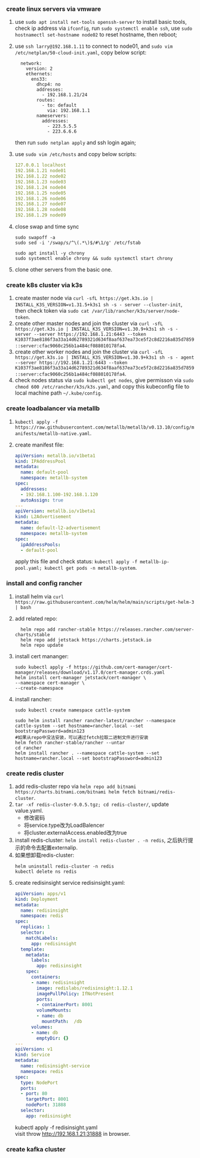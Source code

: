 ### create linux servers via vmware  

1. use `sudo apt install net-tools openssh-server` to install basic tools, check ip address via `ifconfig`, run `sudo systemctl enable ssh`, use `sudo hostnamectl set-hostname node02` to reset hostname, then reboot;  
2. use `ssh larry@192.168.1.11` to connect to node01, and `sudo vim /etc/netplan/50-cloud-init.yaml`, copy below script:  

    ```bashshell
      network:
        version: 2
        ethernets:
          ens33:
            dhcp4: no
            addresses:
              - 192.168.1.21/24
            routes:
              - to: default
                via: 192.168.1.1
            nameservers:
              addresses:
                - 223.5.5.5
                - 223.6.6.6
    ```  

    then run `sudo netplan apply` and ssh login again;  

3. use `sudo vim /etc/hosts` and copy below scripts:  

    ```yaml
    127.0.0.1 localhost
    192.168.1.21 node01
    192.168.1.22 node02
    192.168.1.23 node03
    192.168.1.24 node04
    192.168.1.25 node05
    192.168.1.26 node06
    192.168.1.27 node07
    192.168.1.28 node08
    192.168.1.29 node09
    ```  

4. close swap and time sync  

    ```bashshell
    sudo swapoff -a
    sudo sed -i '/swap/s/^\(.*\)$/#\1/g' /etc/fstab

    sudo apt install -y chrony
    sudo systemctl enable chrony && sudo systemctl start chrony
    ```  

5. clone other servers from the basic one.  


### create k8s cluster via k3s  

1. create master node via `curl -sfL https://get.k3s.io | INSTALL_K3S_VERSION=v1.31.5+k3s1 sh -s - server --cluster-init`, then check token via `sudo cat /var/lib/rancher/k3s/server/node-token`.  
2. create other master nodes and join the cluster via `curl -sfL https://get.k3s.io | INSTALL_K3S_VERSION=v1.30.9+k3s1 sh -s - server --server https://192.168.1.21:6443 --token K1037f3ae8186f3a33a14d62789321d634f8aaf637ea73ce5f2c8d2216a835d7859::server:cfac9060c256b1a484cf088010178fa4`.  
3. create other worker nodes and join the cluster via `curl -sfL https://get.k3s.io | INSTALL_K3S_VERSION=v1.30.9+k3s1 sh -s - agent --server https://192.168.1.21:6443 --token K1037f3ae8186f3a33a14d62789321d634f8aaf637ea73ce5f2c8d2216a835d7859::server:cfac9060c256b1a484cf088010178fa4`.  
4. check nodes status via `sudo kubectl get nodes`, give permisson via `sudo chmod 600 /etc/rancher/k3s/k3s.yaml`, and copy this kubeconfig file to local machine path `~/.kube/config`.  


### create loadbalancer via metallb  

1. `kubectl apply -f https://raw.githubusercontent.com/metallb/metallb/v0.13.10/config/manifests/metallb-native.yaml`.  
2. create manifest file:  
    ```yml
    apiVersion: metallb.io/v1beta1
    kind: IPAddressPool
    metadata:
      name: default-pool
      namespace: metallb-system
    spec:
      addresses:
      - 192.168.1.100-192.168.1.120
      autoAssign: true
    ---
    apiVersion: metallb.io/v1beta1
    kind: L2Advertisement
    metadata:
      name: default-l2-advertisement
      namespace: metallb-system
    spec:
      ipAddressPools:
      - default-pool
    ```  

    apply this file and check status: `kubectl apply -f metallb-ip-pool.yaml; kubectl get pods -n metallb-system`.  

### install and config rancher  

1. install helm via `curl https://raw.githubusercontent.com/helm/helm/main/scripts/get-helm-3 | bash`  
2. add related repo: 

    ```bashshell
      helm repo add rancher-stable https://releases.rancher.com/server-charts/stable
      helm repo add jetstack https://charts.jetstack.io
      helm repo update
    ```

3. install cert mananger:  

    ```
    sudo kubectl apply -f https://github.com/cert-manager/cert-manager/releases/download/v1.17.0/cert-manager.crds.yaml
    helm install cert-manager jetstack/cert-manager \
    --namespace cert-manager \
    --create-namespace
    ```

4. install rancher:  

      ```
      sudo kubectl create namespace cattle-system

      sudo helm install rancher rancher-latest/rancher --namespace cattle-system --set hostname=rancher.local --set bootstrapPassword=admin123
      #如果从repo中没法安装，可以通过fetch拉取二进制文件进行安装
      helm fetch rancher-stable/rancher --untar
      cd rancher
      helm install rancher . --namespace cattle-system --set hostname=rancher.local --set bootstrapPassword=admin123
      ```

### create redis cluster  

1. add redis-cluster repo via `helm repo add bitnami https://charts.bitnami.com/bitnami
helm fetch bitnami/redis-cluster`.  
2. `tar -xf redis-cluster-9.0.5.tgz; cd redis-cluster/`, update value.yaml.  
    - 修改密码
    - 将service.type改为LoadBalencer
    - 将cluster.externalAccess.enabled改为true
3. install redis-cluster: `helm install redis-cluster . -n redis`, 之后执行提示的命令去配置externalip.  
4. 如果想卸载redis-cluster: 
    ```
    helm uninstall redis-cluster -n redis
    kubectl delete ns redis
    ```
5. create redisinsight service redisinsight.yaml: 
    ```yaml
    apiVersion: apps/v1
    kind: Deployment
    metadata: 
      name: redisinsight
      namespace: redis
    spec:
      replicas: 1
      selector: 
        matchLabels:
          app: redisinsight
      template: 
        metadata: 
          labels: 
            app: redisinsight
        spec:
          containers:
          - name: redisinsight
            image: redislabs/redisinsight:1.12.1
            imagePullPolicy: IfNotPresent
            ports: 
            - containerPort: 8001
            volumeMounts: 
            - name: db
              mountPath:  /db
          volumes:
          - name: db
            emptyDir: {}
    ---
    apiVersion: v1
    kind: Service
    metadata:
      name: redisinsight-service
      namespace: redis
    spec:
      type: NodePort
      ports:
      - port: 80
        targetPort: 8001
        nodePort: 31888
      selector:
        app: redisinsight
    ``` 
    kubectl apply -f redisinsight.yaml  
    visit throw http://192.168.1.21:31888 in browser.  


### create kafka cluster  


